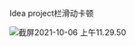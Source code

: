 Idea project栏滑动卡顿

![截屏2021-10-06 上午11.29.50](https://typroa-wolves.oss-cn-hangzhou.aliyuncs.com/img-li/%E6%88%AA%E5%B1%8F2021-10-06%20%E4%B8%8A%E5%8D%8811.29.50.png)

